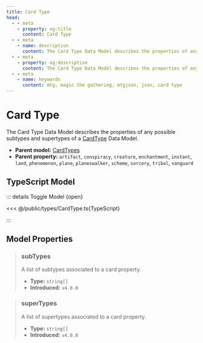 ```yaml
---
title: Card Type
head:
  - - meta
    - property: og:title
      content: Card Type
  - - meta
    - name: description
      content: The Card Type Data Model describes the properties of any possible subtypes and supertypes of a CardType Data Model.
  - - meta
    - property: og:description
      content: The Card Type Data Model describes the properties of any possible subtypes and supertypes of a CardType Data Model.
  - - meta
    - name: keywords
      content: mtg, magic the gathering, mtgjson, json, card type
---
```


# Card Type

The Card Type Data Model describes the properties of any possible subtypes and supertypes of a [CardType](/data-models/card-type/) Data Model.

- **Parent model:** [CardTypes](/data-models/card-types/)
- **Parent property:** `artifact`, `conspiracy`, `creature`, `enchantment`, `instant`, `land`, `phenomenon`, `plane`, `planeswalker`, `scheme`, `sorcery`, `tribal`, `vanguard`

## TypeScript Model

::: details Toggle Model {open}

<<< @/public/types/CardType.ts{TypeScript}

:::

## Model Properties

> ### subTypes
>
> A list of subtypes associated to a card property.
>
> - **Type:** `string[]`
> - **Introduced:** `v4.0.0`

> ### superTypes
>
> A list of supertypes associated to a card property.
>
> - **Type:** `string[]`
> - **Introduced:** `v4.0.0`
